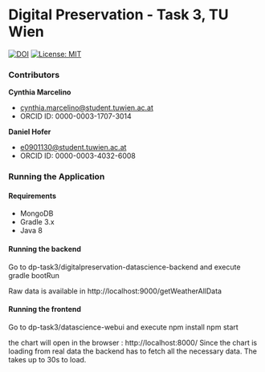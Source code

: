 # Digital Preservation - Task 3, TU Wien

[![DOI](https://zenodo.org/badge/DOI/10.5281/zenodo.802363.svg)](https://doi.org/10.5281/zenodo.802363)
[![License: MIT](https://img.shields.io/badge/License-MIT-yellow.svg)](https://opensource.org/licenses/MIT)

### Contributors

**Cynthia Marcelino**  
* cynthia.marcelino@student.tuwien.ac.at  
* ORCID ID: 0000-0003-1707-3014

**Daniel Hofer**  
* e0901130@student.tuwien.ac.at  
* ORCID ID: 0000-0003-4032-6008

### Running the Application

#### Requirements 
* MongoDB
* Gradle 3.x
* Java 8  

#### Running the backend

Go to 
     dp-task3/digitalpreservation-datascience-backend
and execute 
     gradle bootRun
    
Raw data is available in http://localhost:9000/getWeatherAllData

#### Running the frontend

Go to 
    dp-task3/datascience-webui
and execute 
    npm install
    npm start

the chart will open in the browser : http://localhost:8000/
Since the chart is loading from real data the backend has to fetch all the necessary data. The takes up to 30s to load.      
